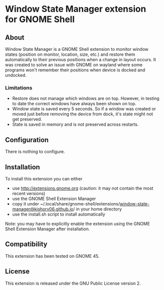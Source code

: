 Window State Manager extension for GNOME Shell
=====================================================================

About
-----
Window State Manager is a GNOME Shell extension to monitor window states (position on monitor, location, size, etc.) and restore them automatically to their previous positions when a change in layout occurs. It was created to solve an issue with GNOME on wayland where some programs won't remember their positions when device is docked and undocked.

### Limitations
 * Restore does not manage which windows are on top.  However, in testing to date the correct windows have always been shown on top.
 * Window state is saved every 5 seconds. So if a window was created or moved just before removing the device from dock, it's state might not get preserved.
 * State is saved in memory and is not preserved across restarts.

Configuration
-------------
There is nothing to configure.

Installation
------------
To install this extension you can either
 * use http://extensions.gnome.org (caution: it may not contain the most recent versions)
 * use the GNOME Shell Extension Manager
 * copy it under ~/.local/share/gnome-shell/extensions/window-state-manager@kishorv06.github.io/ in your home directory
 * use the install.sh script to install automatically

Note: you may have to explicitly enable the extension using the GNOME Shell Extension Manager after installation.

Compatibility
-------------
This extension has been tested on GNOME 45.

License
-------
This extension is released under the GNU Public License version 2.
